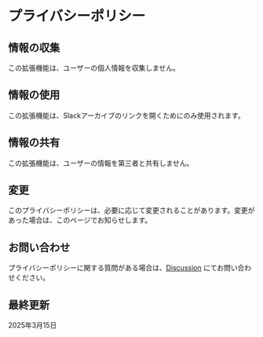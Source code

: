 # プライバシーポリシー

## 情報の収集

この拡張機能は、ユーザーの個人情報を収集しません。

## 情報の使用

この拡張機能は、Slackアーカイブのリンクを開くためにのみ使用されます。

## 情報の共有

この拡張機能は、ユーザーの情報を第三者と共有しません。

## 変更

このプライバシーポリシーは、必要に応じて変更されることがあります。変更があった場合は、このページでお知らせします。

## お問い合わせ

プライバシーポリシーに関する質問がある場合は、[Discussion](https://github.com/goataka/slack-archives-opener/discussions) にてお問い合わせください。

## 最終更新

2025年3月15日